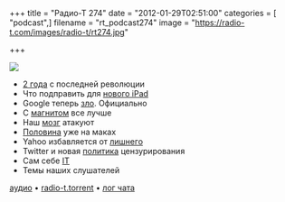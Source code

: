 +++
title = "Радио-Т 274"
date = "2012-01-29T02:51:00"
categories = [ "podcast",]
filename = "rt_podcast274"
image = "https://radio-t.com/images/radio-t/rt274.jpg"

+++

![](https://radio-t.com/images/radio-t/rt274.jpg)

- [2 года](http://mashable.com/2012/01/27/ipad-two-years-later/) с последней революции
- Что подправить для [нового iPad](http://www.businessinsider.com/9-things-apple-needs-to-change-with-the-ipad-3-before-i-buy-one-2012-1)
- Google теперь [зло](http://gizmodo.com/5878987/its-official-google-is-evil-now). Официально
- С [магнитом](http://news.cnet.com/8301-17938_105-57367806-1/apple-eyeing-move-to-programmable-magnets/) все лучше
- Наш [мозг](http://www.businessinsider.com/google-search-is-destroying-our-memory-but-is-that-such-a-bad-thing-2012-1) атакуют
- [Половина](http://venturebeat.com/2012/01/26/50-percent-businesses-issue-macs-research/) уже на маках
- Yahoo избавляется от [лишнего](http://gigaom.com/mobile/yahoo-mobile-purge/)
- Twitter и новая [политика](http://marketingland.com/twitter-now-able-to-censor-tweets-by-country-4531) цензурирования
- Сам себе [IT](http://thenextweb.com/apple/2012/01/24/apple-expects-its-new-employees-to-be-their-own-it-department/?awesm=tnw.to_1CvVh)
- Темы наших слушателей

[аудио](https://cdn.radio-t.com/rt_podcast274.mp3) • [radio-t.torrent](https://cdn.radio-t.com/torrents/rt_podcast274.mp3.torrent) • [лог чата](http://chat.radio-t.com/logs/radio-t-274.html)<audio src="https://cdn.radio-t.com/rt_podcast274.mp3" preload="none"></audio>

